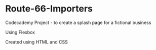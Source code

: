 # Route-66-Importers

Codecademy Project - to create a splash page for a fictional business

Using Flexbox

Created using HTML and CSS
